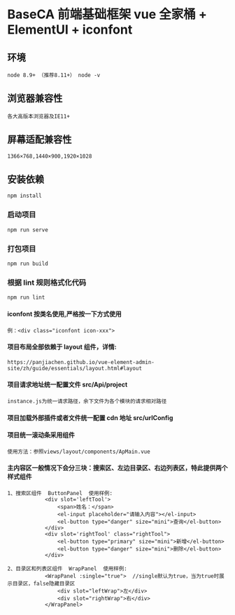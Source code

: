 # BaseCA 前端基础框架 vue 全家桶 + ElementUI + iconfont

## 环境

```
node 8.9+ （推荐8.11+） node -v
```

## 浏览器兼容性

```
各大高版本浏览器及IE11+
```

## 屏幕适配兼容性

```
1366×768,1440×900,1920×1028
```

## 安装依赖

```
npm install
```

### 启动项目

```
npm run serve
```

### 打包项目

```
npm run build
```

### 根据 lint 规则格式化代码

```
npm run lint
```

#### iconfont 按类名使用,严格按一下方式使用

```
例：<div class="iconfont icon-xxx">
```

#### 项目布局全部依赖于 layout 组件，详情:

```
https://panjiachen.github.io/vue-element-admin-site/zh/guide/essentials/layout.html#layout
```

#### 项目请求地址统一配置文件 src/Api/project

```
instance.js为统一请求路径，余下文件为各个模块的请求相对路径
```

#### 项目加载外部插件或者文件统一配置 cdn 地址 src/urlConfig

#### 项目统一滚动条采用<el-scrollbar/>组件

```
使用方法：参照views/layout/components/ApMain.vue
```

#### 主内容区一般情况下会分三块：搜索区、左边目录区、右边列表区，特此提供两个样式组件

```
1、搜索区组件  ButtonPanel  使用样例:
            <div slot='leftTool'>
                <span>姓名：</span>
                <el-input placeholder="请输入内容"></el-input>
                <el-button type="danger" size="mini">查询</el-button>
            </div>
            <div slot='rightTool' class="rightTool">
                <el-button type="primary" size="mini">新增</el-button>
                <el-button type="danger" size="mini">删除</el-button>
            </div>
```

```
2、目录区和列表区组件  WrapPanel  使用样例:
            <WrapPanel :single="true">  //single默认为true，当为true时展示目录区，false隐藏目录区
                <div slot="leftWrap">左</div>
                <div slot="rightWrap">右</div>
            </WrapPanel>
```